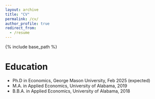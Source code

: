 ```yaml
---
layout: archive
title: "CV"
permalink: /cv/
author_profile: true
redirect_from:
  - /resume
---
```


{% include base_path %}

Education
======
* Ph.D in Economics, George Mason University, Feb 2025 (expected)
* M.A. in Applied Economics, University of Alabama, 2019
* B.B.A. in Applied Economics, University of Alabama, 2018

